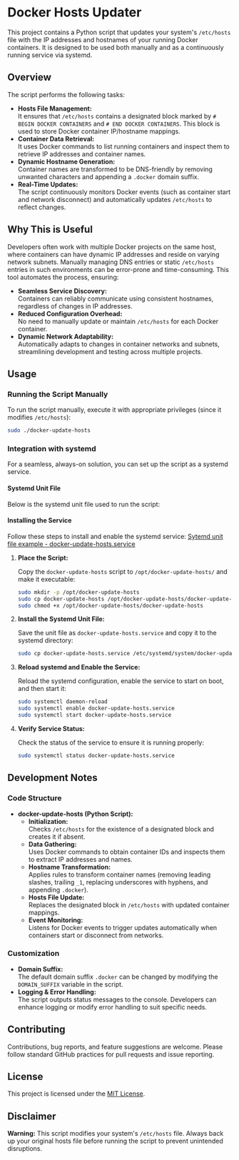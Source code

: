 # Docker Hosts Updater

This project contains a Python script that updates your system's `/etc/hosts` file with the IP addresses and hostnames of your running Docker containers. It is designed to be used both manually and as a continuously running service via systemd.

## Overview

The script performs the following tasks:
- **Hosts File Management:**  
  It ensures that `/etc/hosts` contains a designated block marked by `# BEGIN DOCKER CONTAINERS` and `# END DOCKER CONTAINERS`. This block is used to store Docker container IP/hostname mappings.
- **Container Data Retrieval:**  
  It uses Docker commands to list running containers and inspect them to retrieve IP addresses and container names.
- **Dynamic Hostname Generation:**  
  Container names are transformed to be DNS-friendly by removing unwanted characters and appending a `.docker` domain suffix.
- **Real-Time Updates:**  
  The script continuously monitors Docker events (such as container start and network disconnect) and automatically updates `/etc/hosts` to reflect changes.

## Why This is Useful

Developers often work with multiple Docker projects on the same host, where containers can have dynamic IP addresses and reside on varying network subnets. Manually managing DNS entries or static `/etc/hosts` entries in such environments can be error-prone and time-consuming. This tool automates the process, ensuring:

- **Seamless Service Discovery:**  
  Containers can reliably communicate using consistent hostnames, regardless of changes in IP addresses.
- **Reduced Configuration Overhead:**  
  No need to manually update or maintain `/etc/hosts` for each Docker container.
- **Dynamic Network Adaptability:**  
  Automatically adapts to changes in container networks and subnets, streamlining development and testing across multiple projects.

## Usage

### Running the Script Manually

To run the script manually, execute it with appropriate privileges (since it modifies `/etc/hosts`):

```bash
sudo ./docker-update-hosts
```

### Integration with systemd

For a seamless, always-on solution, you can set up the script as a systemd service.

#### Systemd Unit File

Below is the systemd unit file used to run the script: 

#### Installing the Service

Follow these steps to install and enable the systemd service: [Sytemd unit file example - docker-update-hosts.service](docker-update-hosts.service)

1. **Place the Script:**

   Copy the `docker-update-hosts` script to `/opt/docker-update-hosts/` and make it executable:

   ```bash
   sudo mkdir -p /opt/docker-update-hosts
   sudo cp docker-update-hosts /opt/docker-update-hosts/docker-update-hosts
   sudo chmod +x /opt/docker-update-hosts/docker-update-hosts
   ```

2. **Install the Systemd Unit File:**

   Save the unit file as `docker-update-hosts.service` and copy it to the systemd directory:

   ```bash
   sudo cp docker-update-hosts.service /etc/systemd/system/docker-update-hosts.service
   ```

3. **Reload systemd and Enable the Service:**

   Reload the systemd configuration, enable the service to start on boot, and then start it:

   ```bash
   sudo systemctl daemon-reload
   sudo systemctl enable docker-update-hosts.service
   sudo systemctl start docker-update-hosts.service
   ```

4. **Verify Service Status:**

   Check the status of the service to ensure it is running properly:

   ```bash
   sudo systemctl status docker-update-hosts.service
   ```

## Development Notes

### Code Structure

- **docker-update-hosts (Python Script):**
  - **Initialization:**  
    Checks `/etc/hosts` for the existence of a designated block and creates it if absent.
  - **Data Gathering:**  
    Uses Docker commands to obtain container IDs and inspects them to extract IP addresses and names.
  - **Hostname Transformation:**  
    Applies rules to transform container names (removing leading slashes, trailing `_1`, replacing underscores with hyphens, and appending `.docker`).
  - **Hosts File Update:**  
    Replaces the designated block in `/etc/hosts` with updated container mappings.
  - **Event Monitoring:**  
    Listens for Docker events to trigger updates automatically when containers start or disconnect from networks.

### Customization

- **Domain Suffix:**  
  The default domain suffix `.docker` can be changed by modifying the `DOMAIN_SUFFIX` variable in the script.
- **Logging & Error Handling:**  
  The script outputs status messages to the console. Developers can enhance logging or modify error handling to suit specific needs.

## Contributing

Contributions, bug reports, and feature suggestions are welcome. Please follow standard GitHub practices for pull requests and issue reporting.

## License

This project is licensed under the [MIT License](LICENSE).

## Disclaimer

**Warning:** This script modifies your system's `/etc/hosts` file. Always back up your original hosts file before running the script to prevent unintended disruptions.

